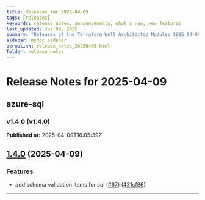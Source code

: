 ```yaml
---
title: Releases for 2025-04-09
tags: [releases]
keywords: release notes, announcements, what's new, new features
last_updated: Jul 09, 2025
summary: "Releases of the Terraform Well Architected Modules 2025-04-09"
sidebar: mydoc_sidebar
permalink: release_notes_20250409.html
folder: release_notes
---
```


# Release Notes for 2025-04-09

## azure-sql
### v1.4.0 (v1.4.0)
**Published at:** 2025-04-09T16:05:39Z

## [1.4.0](https://github.com/CloudNationHQ/terraform-azure-sql/compare/v1.3.0...v1.4.0) (2025-04-09)


### Features

* add schema validation items for sql ([#67](https://github.com/CloudNationHQ/terraform-azure-sql/issues/67)) ([431cf86](https://github.com/CloudNationHQ/terraform-azure-sql/commit/431cf869bf5e55f91d51756ed360649537b4931d))

---

